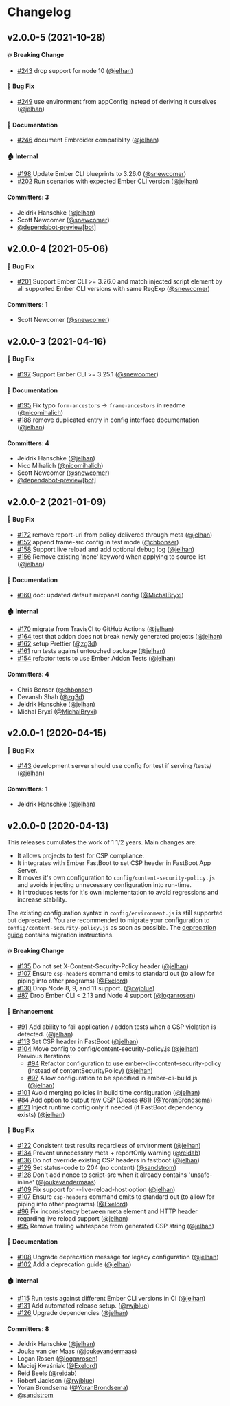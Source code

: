 # Changelog



## v2.0.0-5 (2021-10-28)

#### :boom: Breaking Change
* [#243](https://github.com/rwjblue/ember-cli-content-security-policy/pull/243) drop support for node 10 ([@jelhan](https://github.com/jelhan))

#### :bug: Bug Fix
* [#249](https://github.com/rwjblue/ember-cli-content-security-policy/pull/249) use environment from appConfig instead of deriving it ourselves ([@jelhan](https://github.com/jelhan))

#### :memo: Documentation
* [#246](https://github.com/rwjblue/ember-cli-content-security-policy/pull/246) document Embroider compatiblity ([@jelhan](https://github.com/jelhan))

#### :house: Internal
* [#198](https://github.com/rwjblue/ember-cli-content-security-policy/pull/198) Update Ember CLI blueprints to 3.26.0 ([@snewcomer](https://github.com/snewcomer))
* [#202](https://github.com/rwjblue/ember-cli-content-security-policy/pull/202) Run scenarios with expected Ember CLI version ([@jelhan](https://github.com/jelhan))

#### Committers: 3
- Jeldrik Hanschke ([@jelhan](https://github.com/jelhan))
- Scott Newcomer ([@snewcomer](https://github.com/snewcomer))
- [@dependabot-preview[bot]](https://github.com/apps/dependabot-preview)

## v2.0.0-4 (2021-05-06)

#### :bug: Bug Fix
* [#201](https://github.com/rwjblue/ember-cli-content-security-policy/pull/201) Support Ember CLI >= 3.26.0 and match injected script element by all supported Ember CLI versions with same RegExp ([@snewcomer](https://github.com/snewcomer))

#### Committers: 1
- Scott Newcomer ([@snewcomer](https://github.com/snewcomer))


## v2.0.0-3 (2021-04-16)

#### :bug: Bug Fix
* [#197](https://github.com/rwjblue/ember-cli-content-security-policy/pull/197) Support Ember CLI >= 3.25.1 ([@snewcomer](https://github.com/snewcomer))

#### :memo: Documentation
* [#195](https://github.com/rwjblue/ember-cli-content-security-policy/pull/195) Fix typo `form-ancestors` -> `frame-ancestors` in readme ([@nicomihalich](https://github.com/nicomihalich))
* [#188](https://github.com/rwjblue/ember-cli-content-security-policy/pull/188) remove duplicated entry in config interface documentation ([@jelhan](https://github.com/jelhan))

#### Committers: 4
- Jeldrik Hanschke ([@jelhan](https://github.com/jelhan))
- Nico Mihalich ([@nicomihalich](https://github.com/nicomihalich))
- Scott Newcomer ([@snewcomer](https://github.com/snewcomer))
- [@dependabot-preview[bot]](https://github.com/apps/dependabot-preview)


## v2.0.0-2 (2021-01-09)

#### :bug: Bug Fix
* [#172](https://github.com/rwjblue/ember-cli-content-security-policy/pull/172) remove report-uri from policy delivered through meta ([@jelhan](https://github.com/jelhan))
* [#152](https://github.com/rwjblue/ember-cli-content-security-policy/pull/152) append frame-src config in test mode ([@chbonser](https://github.com/chbonser))
* [#158](https://github.com/rwjblue/ember-cli-content-security-policy/pull/158) Support live reload and add optional debug log ([@jelhan](https://github.com/jelhan))
* [#156](https://github.com/rwjblue/ember-cli-content-security-policy/pull/156) Remove existing 'none' keyword when applying to source list ([@jelhan](https://github.com/jelhan))

#### :memo: Documentation
* [#160](https://github.com/rwjblue/ember-cli-content-security-policy/pull/160) doc: updated default mixpanel config ([@MichalBryxi](https://github.com/MichalBryxi))

#### :house: Internal
* [#170](https://github.com/rwjblue/ember-cli-content-security-policy/pull/170) migrate from TravisCI to GitHub Actions ([@jelhan](https://github.com/jelhan))
* [#164](https://github.com/rwjblue/ember-cli-content-security-policy/pull/164) test that addon does not break newly generated projects ([@jelhan](https://github.com/jelhan))
* [#162](https://github.com/rwjblue/ember-cli-content-security-policy/pull/162) setup Prettier ([@zg3d](https://github.com/zg3d))
* [#161](https://github.com/rwjblue/ember-cli-content-security-policy/pull/161) run tests against untouched package ([@jelhan](https://github.com/jelhan))
* [#154](https://github.com/rwjblue/ember-cli-content-security-policy/pull/154) refactor tests to use Ember Addon Tests ([@jelhan](https://github.com/jelhan))

#### Committers: 4
- Chris Bonser ([@chbonser](https://github.com/chbonser))
- Devansh Shah ([@zg3d](https://github.com/zg3d))
- Jeldrik Hanschke ([@jelhan](https://github.com/jelhan))
- Michal Bryxí ([@MichalBryxi](https://github.com/MichalBryxi))


## v2.0.0-1 (2020-04-15)

#### :bug: Bug Fix

- [#143](https://github.com/rwjblue/ember-cli-content-security-policy/pull/143) development server should use config for test if serving /tests/ ([@jelhan](https://github.com/jelhan))

#### Committers: 1

- Jeldrik Hanschke ([@jelhan](https://github.com/jelhan))

## v2.0.0-0 (2020-04-13)

This releases cumulates the work of 1 1/2 years. Main changes are:

- It allows projects to test for CSP compliance.
- It integrates with Ember FastBoot to set CSP header in FastBoot App Server.
- It moves it's own configuration to `config/content-security-policy.js` and avoids injecting unnecessary configuration into run-time.
- It introduces tests for it's own implementation to avoid regressions and increase stability.

The existing configuration syntax in `config/environment.js` is still supported but deprecated. You are recommended to migrate your configuration to `config/content-security-policy.js` as soon as possible. The [deprecation guide](DEPRECATIONS.md) contains migration instructions.

#### :boom: Breaking Change

- [#135](https://github.com/rwjblue/ember-cli-content-security-policy/pull/135) Do not set X-Content-Security-Policy header ([@jelhan](https://github.com/jelhan))
- [#107](https://github.com/rwjblue/ember-cli-content-security-policy/pull/107) Ensure `csp-headers` command emits to standard out (to allow for piping into other programs) ([@Exelord](https://github.com/Exelord))
- [#130](https://github.com/rwjblue/ember-cli-content-security-policy/pull/130) Drop Node 8, 9, and 11 support. ([@rwjblue](https://github.com/rwjblue))
- [#87](https://github.com/rwjblue/ember-cli-content-security-policy/pull/87) Drop Ember CLI < 2.13 and Node 4 support ([@loganrosen](https://github.com/loganrosen))

#### :rocket: Enhancement

- [#91](https://github.com/rwjblue/ember-cli-content-security-policy/pull/91) Add ability to fail application / addon tests when a CSP violation is detected. ([@jelhan](https://github.com/jelhan))
- [#113](https://github.com/rwjblue/ember-cli-content-security-policy/pull/113) Set CSP header in FastBoot ([@jelhan](https://github.com/jelhan))
- [#104](https://github.com/rwjblue/ember-cli-content-security-policy/pull/104) Move config to config/content-security-policy.js ([@jelhan](https://github.com/jelhan))
  Previous Iterations:
  - [#94](https://github.com/rwjblue/ember-cli-content-security-policy/pull/94) Refactor configuration to use ember-cli-content-security-policy (instead of contentSecurityPolicy) ([@jelhan](https://github.com/jelhan))
  - [#97](https://github.com/rwjblue/ember-cli-content-security-policy/pull/97) Allow configuration to be specified in ember-cli-build.js ([@jelhan](https://github.com/jelhan))
- [#101](https://github.com/rwjblue/ember-cli-content-security-policy/pull/101) Avoid merging policies in build time configuration ([@jelhan](https://github.com/jelhan))
- [#84](https://github.com/rwjblue/ember-cli-content-security-policy/pull/84) Add option to output raw CSP (Closes [#81](https://github.com/rwjblue/ember-cli-content-security-policy/issues/81)) ([@YoranBrondsema](https://github.com/YoranBrondsema))
- [#121](https://github.com/rwjblue/ember-cli-content-security-policy/pull/121) Inject runtime config only if needed (if FastBoot dependency exists) ([@jelhan](https://github.com/jelhan))

#### :bug: Bug Fix

- [#122](https://github.com/rwjblue/ember-cli-content-security-policy/pull/122) Consistent test results regardless of environment ([@jelhan](https://github.com/jelhan))
- [#134](https://github.com/rwjblue/ember-cli-content-security-policy/pull/134) Prevent unnecessary meta + reportOnly warning ([@reidab](https://github.com/reidab))
- [#136](https://github.com/rwjblue/ember-cli-content-security-policy/pull/136) Do not override existing CSP headers in fastboot ([@jelhan](https://github.com/jelhan))
- [#129](https://github.com/rwjblue/ember-cli-content-security-policy/pull/129) Set status-code to 204 (no content) ([@sandstrom](https://github.com/sandstrom))
- [#128](https://github.com/rwjblue/ember-cli-content-security-policy/pull/128) Don't add nonce to script-src when it already contains 'unsafe-inline' ([@joukevandermaas](https://github.com/joukevandermaas))
- [#109](https://github.com/rwjblue/ember-cli-content-security-policy/pull/109) Fix support for --live-reload-host option ([@jelhan](https://github.com/jelhan))
- [#107](https://github.com/rwjblue/ember-cli-content-security-policy/pull/107) Ensure `csp-headers` command emits to standard out (to allow for piping into other programs) ([@Exelord](https://github.com/Exelord))
- [#96](https://github.com/rwjblue/ember-cli-content-security-policy/pull/96) Fix inconsistency between meta element and HTTP header regarding live reload support ([@jelhan](https://github.com/jelhan))
- [#95](https://github.com/rwjblue/ember-cli-content-security-policy/pull/95) Remove trailing whitespace from generated CSP string ([@jelhan](https://github.com/jelhan))

#### :memo: Documentation

- [#108](https://github.com/rwjblue/ember-cli-content-security-policy/pull/108) Upgrade deprecation message for legacy configuration ([@jelhan](https://github.com/jelhan))
- [#102](https://github.com/rwjblue/ember-cli-content-security-policy/pull/102) Add a deprecation guide ([@jelhan](https://github.com/jelhan))

#### :house: Internal

- [#115](https://github.com/rwjblue/ember-cli-content-security-policy/pull/115) Run tests against different Ember CLI versions in CI ([@jelhan](https://github.com/jelhan))
- [#131](https://github.com/rwjblue/ember-cli-content-security-policy/pull/131) Add automated release setup. ([@rwjblue](https://github.com/rwjblue))
- [#126](https://github.com/rwjblue/ember-cli-content-security-policy/pull/126) Upgrade dependencies ([@jelhan](https://github.com/jelhan))

#### Committers: 8

- Jeldrik Hanschke ([@jelhan](https://github.com/jelhan))
- Jouke van der Maas ([@joukevandermaas](https://github.com/joukevandermaas))
- Logan Rosen ([@loganrosen](https://github.com/loganrosen))
- Maciej Kwaśniak ([@Exelord](https://github.com/Exelord))
- Reid Beels ([@reidab](https://github.com/reidab))
- Robert Jackson ([@rwjblue](https://github.com/rwjblue))
- Yoran Brondsema ([@YoranBrondsema](https://github.com/YoranBrondsema))
- [@sandstrom](https://github.com/sandstrom)
